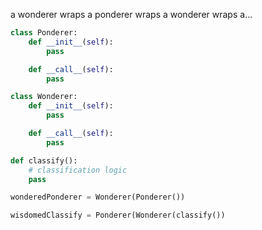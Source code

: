 a wonderer wraps a ponderer wraps a wonderer wraps a...

``` python
class Ponderer:
    def __init__(self):
        pass

    def __call__(self):
        pass

class Wonderer:
    def __init__(self):
        pass

    def __call__(self):
        pass

def classify():
    # classification logic
    pass

wonderedPonderer = Wonderer(Ponderer())

wisdomedClassify = Ponderer(Wonderer(classify())
```
